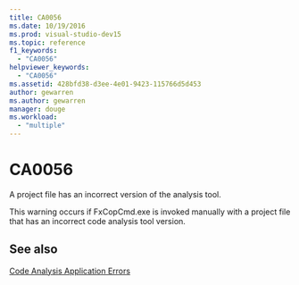 ```yaml
---
title: CA0056
ms.date: 10/19/2016
ms.prod: visual-studio-dev15
ms.topic: reference
f1_keywords:
  - "CA0056"
helpviewer_keywords:
  - "CA0056"
ms.assetid: 428bfd38-d3ee-4e01-9423-115766d5d453
author: gewarren
ms.author: gewarren
manager: douge
ms.workload:
  - "multiple"
---
```

# CA0056
A project file has an incorrect version of the analysis tool.

 This warning occurs if FxCopCmd.exe is invoked manually with a project file that has an incorrect code analysis tool version.

## See also
 [Code Analysis Application Errors](../code-quality/code-analysis-application-errors.md)

